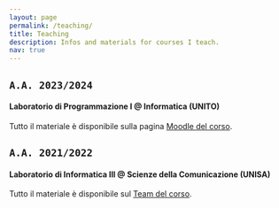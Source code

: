 ```yaml
---
layout: page
permalink: /teaching/
title: Teaching
description: Infos and materials for courses I teach. 
nav: true
---
```


## `A.A. 2023/2024`
#### Laboratorio di Programmazione I @ Informatica (UNITO)
Tutto il materiale è disponibile sulla pagina [Moodle del corso](https://informatica.i-learn.unito.it/course/view.php?id=2814).

## `A.A. 2021/2022`
#### Laboratorio di Informatica III @ Scienze della Comunicazione (UNISA)
Tutto il materiale è disponibile sul [Team del corso](https://teams.microsoft.com/l/team/19%3ahyqS6PCMyt6KLYWE58IuGkEh8TGOLtJpjUeJqtX7nZU1%40thread.tacv2/conversations?groupId=7c88d645-e920-418c-82fa-1488bbfa832e&tenantId=c30767db-3dda-4dd4-8a4d-097d22cb99d3).
